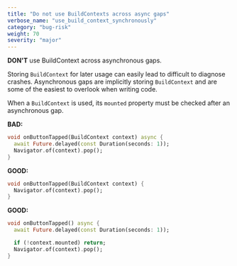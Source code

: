 ```yaml
---
title: "Do not use BuildContexts across async gaps"
verbose_name: "use_build_context_synchronously"
category: "bug-risk"
weight: 70
severity: "major"
---
```

**DON'T** use BuildContext across asynchronous gaps.

Storing `BuildContext` for later usage can easily lead to difficult to diagnose
crashes. Asynchronous gaps are implicitly storing `BuildContext` and are some of
the easiest to overlook when writing code.

When a `BuildContext` is used, its `mounted` property must be checked after an
asynchronous gap.

**BAD:**
```dart
void onButtonTapped(BuildContext context) async {
  await Future.delayed(const Duration(seconds: 1));
  Navigator.of(context).pop();
}
```

**GOOD:**
```dart
void onButtonTapped(BuildContext context) {
  Navigator.of(context).pop();
}
```

**GOOD:**
```dart
void onButtonTapped() async {
  await Future.delayed(const Duration(seconds: 1));

  if (!context.mounted) return;
  Navigator.of(context).pop();
}
```

